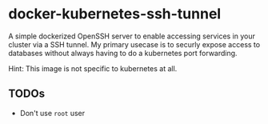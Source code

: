 # docker-kubernetes-ssh-tunnel

A simple dockerized OpenSSH server to enable accessing services in your cluster via a SSH tunnel. My primary usecase is to securly expose access to databases without always having to do a kubernetes port forwarding.

Hint: This image is not specific to kubernetes at all.

## TODOs

* Don't use `root` user
